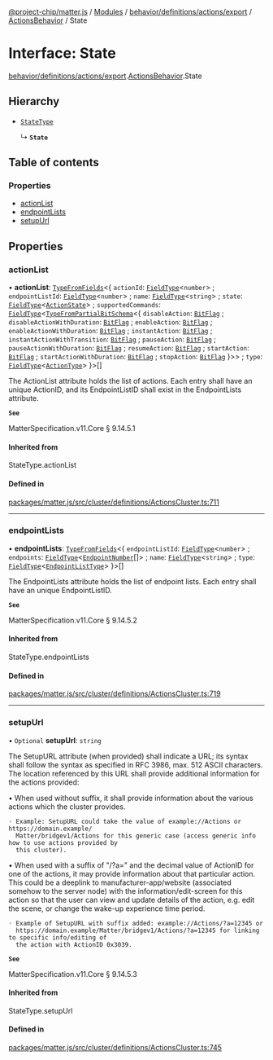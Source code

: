 [@project-chip/matter.js](../README.md) / [Modules](../modules.md) / [behavior/definitions/actions/export](../modules/behavior_definitions_actions_export.md) / [ActionsBehavior](../modules/behavior_definitions_actions_export.ActionsBehavior.md) / State

# Interface: State

[behavior/definitions/actions/export](../modules/behavior_definitions_actions_export.md).[ActionsBehavior](../modules/behavior_definitions_actions_export.ActionsBehavior.md).State

## Hierarchy

- [`StateType`](../modules/behavior_definitions_actions_export._internal_.md#statetype)

  ↳ **`State`**

## Table of contents

### Properties

- [actionList](behavior_definitions_actions_export.ActionsBehavior.State.md#actionlist)
- [endpointLists](behavior_definitions_actions_export.ActionsBehavior.State.md#endpointlists)
- [setupUrl](behavior_definitions_actions_export.ActionsBehavior.State.md#setupurl)

## Properties

### actionList

• **actionList**: [`TypeFromFields`](../modules/tlv_export.md#typefromfields)\<\{ `actionId`: [`FieldType`](tlv_export.FieldType.md)\<`number`\> ; `endpointListId`: [`FieldType`](tlv_export.FieldType.md)\<`number`\> ; `name`: [`FieldType`](tlv_export.FieldType.md)\<`string`\> ; `state`: [`FieldType`](tlv_export.FieldType.md)\<[`ActionState`](../enums/cluster_export.Actions.ActionState.md)\> ; `supportedCommands`: [`FieldType`](tlv_export.FieldType.md)\<[`TypeFromPartialBitSchema`](../modules/schema_export.md#typefrompartialbitschema)\<\{ `disableAction`: [`BitFlag`](../modules/schema_export.md#bitflag) ; `disableActionWithDuration`: [`BitFlag`](../modules/schema_export.md#bitflag) ; `enableAction`: [`BitFlag`](../modules/schema_export.md#bitflag) ; `enableActionWithDuration`: [`BitFlag`](../modules/schema_export.md#bitflag) ; `instantAction`: [`BitFlag`](../modules/schema_export.md#bitflag) ; `instantActionWithTransition`: [`BitFlag`](../modules/schema_export.md#bitflag) ; `pauseAction`: [`BitFlag`](../modules/schema_export.md#bitflag) ; `pauseActionWithDuration`: [`BitFlag`](../modules/schema_export.md#bitflag) ; `resumeAction`: [`BitFlag`](../modules/schema_export.md#bitflag) ; `startAction`: [`BitFlag`](../modules/schema_export.md#bitflag) ; `startActionWithDuration`: [`BitFlag`](../modules/schema_export.md#bitflag) ; `stopAction`: [`BitFlag`](../modules/schema_export.md#bitflag)  }\>\> ; `type`: [`FieldType`](tlv_export.FieldType.md)\<[`ActionType`](../enums/cluster_export.Actions.ActionType.md)\>  }\>[]

The ActionList attribute holds the list of actions. Each entry shall have an unique ActionID, and its
EndpointListID shall exist in the EndpointLists attribute.

**`See`**

MatterSpecification.v11.Core § 9.14.5.1

#### Inherited from

StateType.actionList

#### Defined in

[packages/matter.js/src/cluster/definitions/ActionsCluster.ts:711](https://github.com/project-chip/matter.js/blob/2d9f2165d2672864fda3496a6d0d5f93597f82c6/packages/matter.js/src/cluster/definitions/ActionsCluster.ts#L711)

___

### endpointLists

• **endpointLists**: [`TypeFromFields`](../modules/tlv_export.md#typefromfields)\<\{ `endpointListId`: [`FieldType`](tlv_export.FieldType.md)\<`number`\> ; `endpoints`: [`FieldType`](tlv_export.FieldType.md)\<[`EndpointNumber`](../modules/datatype_export.md#endpointnumber)[]\> ; `name`: [`FieldType`](tlv_export.FieldType.md)\<`string`\> ; `type`: [`FieldType`](tlv_export.FieldType.md)\<[`EndpointListType`](../enums/cluster_export.Actions.EndpointListType.md)\>  }\>[]

The EndpointLists attribute holds the list of endpoint lists. Each entry shall have an unique
EndpointListID.

**`See`**

MatterSpecification.v11.Core § 9.14.5.2

#### Inherited from

StateType.endpointLists

#### Defined in

[packages/matter.js/src/cluster/definitions/ActionsCluster.ts:719](https://github.com/project-chip/matter.js/blob/2d9f2165d2672864fda3496a6d0d5f93597f82c6/packages/matter.js/src/cluster/definitions/ActionsCluster.ts#L719)

___

### setupUrl

• `Optional` **setupUrl**: `string`

The SetupURL attribute (when provided) shall indicate a URL; its syntax shall follow the syntax as
specified in RFC 3986, max. 512 ASCII characters. The location referenced by this URL shall provide
additional information for the actions provided:

  • When used without suffix, it shall provide information about the various actions which the cluster
    provides.

    ◦ Example: SetupURL could take the value of example://Actions or https://domain.example/
      Matter/bridgev1/Actions for this generic case (access generic info how to use actions provided by
      this cluster).

  • When used with a suffix of "/?a=" and the decimal value of ActionID for one of the actions, it may
    provide information about that particular action. This could be a deeplink to
    manufacturer-app/website (associated somehow to the server node) with the information/edit-screen
    for this action so that the user can view and update details of the action, e.g. edit the scene, or
    change the wake-up experience time period.

    ◦ Example of SetupURL with suffix added: example://Actions/?a=12345 or
      https://domain.example/Matter/bridgev1/Actions/?a=12345 for linking to specific info/editing of
      the action with ActionID 0x3039.

**`See`**

MatterSpecification.v11.Core § 9.14.5.3

#### Inherited from

StateType.setupUrl

#### Defined in

[packages/matter.js/src/cluster/definitions/ActionsCluster.ts:745](https://github.com/project-chip/matter.js/blob/2d9f2165d2672864fda3496a6d0d5f93597f82c6/packages/matter.js/src/cluster/definitions/ActionsCluster.ts#L745)
